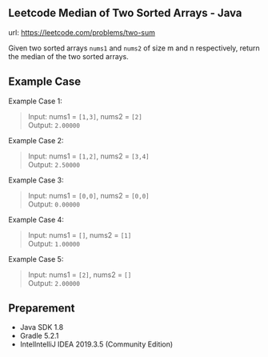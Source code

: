 
## Leetcode Median of Two Sorted Arrays - Java  
url: https://leetcode.com/problems/two-sum

Given two sorted arrays `nums1` and `nums2` of size m and n respectively, return the median of the two sorted arrays.

## Example Case

Example Case 1:
>Input: nums1 = `[1,3]`, nums2 = `[2]`\
>Output: `2.00000`

Example Case 2:
>Input: nums1 = `[1,2]`, nums2 = `[3,4]`\
>Output: `2.50000`

Example Case 3:
>Input: nums1 = `[0,0]`, nums2 = `[0,0]`\
>Output: `0.00000`

Example Case 4:
>Input: nums1 = `[]`, nums2 = `[1]`\
>Output: `1.00000`

Example Case 5:
>Input: nums1 = `[2]`, nums2 = `[]`\
>Output: `2.00000`

## Preparement
* Java SDK 1.8
* Gradle 5.2.1
* IntelIntelliJ IDEA 2019.3.5 (Community Edition)


